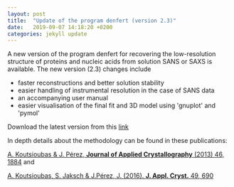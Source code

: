 ```yaml
---
layout: post
title:  "Update of the program denfert (version 2.3)"
date:   2019-09-07 14:18:20 +0200
categories: jekyll update
---
```


A new version of the program denfert for recovering the low-resolution structure of proteins and nucleic acids from solution SANS or SAXS is available. The new version (2.3) changes include

- faster reconstructions and better solution stability
- easier handling of instrumental resolution in the case of SANS data
- an accompanying user manual
- easier visualisation of the final fit and 3D model using 'gnuplot' and 'pymol'

Download the latest version from this [link]({{site.baseurl}}/assets/denfert_v2p3.zip)

In depth details about the methodology can be found in these publications:

[A. Koutsioubas & J. Pérez, **Journal of Applied Crystallography** (2013) 46, 1884](http://scripts.iucr.org/cgi-bin/paper?kk5146) and

[A. Koutsioubas, S. Jaksch & J.Pérez, J. (2016). **J. Appl. Cryst.** 49, 690](http://dx.doi.org/10.1107/S1600576716003393)






